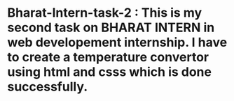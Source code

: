 # Bharat-Intern-task-2 : This is my second task on BHARAT INTERN in web developement internship. I have to create a temperature convertor using html and csss which is done successfully.
